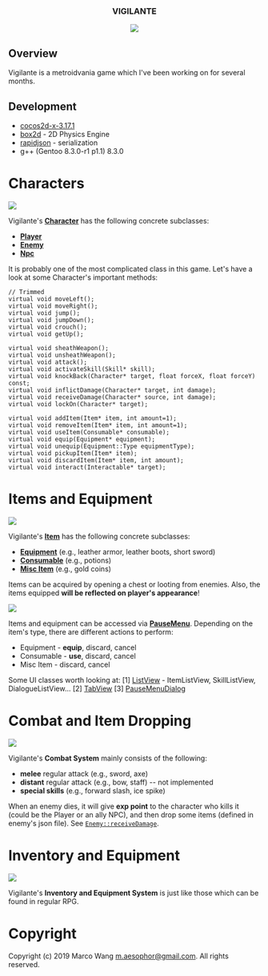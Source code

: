 <div align="center">
<h3>VIGILANTE</h3>
<img src="/.meta/combat.gif">
</div>

## Overview
Vigilante is a metroidvania game which I've been working on for several months.

## Development
* [cocos2d-x-3.17.1](https://cocos2d-x.org/filedown/cocos2d-x-3.17.1)
* [box2d](https://box2d.org/) - 2D Physics Engine
* [rapidjson](http://rapidjson.org/) - serialization
* g++ (Gentoo 8.3.0-r1 p1.1) 8.3.0

# Characters
![](https://raw.githubusercontent.com/aesophor/Vigilante/readme/.meta/character.jpg)

Vigilante's **[Character](https://github.com/aesophor/Vigilante/blob/master/Classes/character/Character.h)** has the following concrete subclasses:
* **[Player](https://github.com/aesophor/Vigilante/blob/master/Classes/character/Player.h)**
* **[Enemy](https://github.com/aesophor/Vigilante/blob/master/Classes/character/Enemy.h)**
* **[Npc](https://github.com/aesophor/Vigilante/blob/master/Classes/character/Npc.h)**

It is probably one of the most complicated class in this game. Let's have a look at some Character's important methods:
```
// Trimmed
virtual void moveLeft();
virtual void moveRight();
virtual void jump();
virtual void jumpDown();
virtual void crouch();
virtual void getUp();

virtual void sheathWeapon();
virtual void unsheathWeapon();
virtual void attack();
virtual void activateSkill(Skill* skill);
virtual void knockBack(Character* target, float forceX, float forceY) const;
virtual void inflictDamage(Character* target, int damage);
virtual void receiveDamage(Character* source, int damage);
virtual void lockOn(Character* target);

virtual void addItem(Item* item, int amount=1);
virtual void removeItem(Item* item, int amount=1);
virtual void useItem(Consumable* consumable);
virtual void equip(Equipment* equipment);
virtual void unequip(Equipment::Type equipmentType);
virtual void pickupItem(Item* item);
virtual void discardItem(Item* item, int amount);
virtual void interact(Interactable* target);
```

# Items and Equipment
![](https://raw.githubusercontent.com/aesophor/Vigilante/readme/.meta/item.png)

Vigilante's **[Item](https://github.com/aesophor/Vigilante/blob/master/Classes/item/Item.h)** has the following concrete subclasses:
* **[Equipment](https://github.com/aesophor/Vigilante/blob/master/Classes/item/Equipment.h)** (e.g., leather armor, leather boots, short sword)
* **[Consumable](https://github.com/aesophor/Vigilante/blob/master/Classes/item/Consumable.h)** (e.g., potions)
* **[Misc Item](https://github.com/aesophor/Vigilante/blob/master/Classes/item/MiscItem.h)** (e.g., gold coins)

Items can be acquired by opening a chest or looting from enemies. Also, the items equipped **will be reflected on player's appearance**! 

![](https://raw.githubusercontent.com/aesophor/Vigilante/readme/.meta/pausemenu_item.png)

Items and equipment can be accessed via **[PauseMenu](https://github.com/aesophor/Vigilante/blob/readme/Classes/ui/pause_menu/PauseMenu.h)**. Depending on the item's type, there are different actions to perform:
* Equipment - **equip**, discard, cancel
* Consumable - **use**, discard, cancel
* Misc Item - discard, cancel

Some UI classes worth looking at:
[1] [ListView](https://github.com/aesophor/Vigilante/blob/readme/Classes/ui/ListView.h) - ItemListView, SkillListView, DialogueListView...
[2] [TabView](https://github.com/aesophor/Vigilante/blob/readme/Classes/ui/TabView.h)
[3] [PauseMenuDialog](https://github.com/aesophor/Vigilante/blob/readme/Classes/ui/pause_menu/PauseMenuDialog.h)

# Combat and Item Dropping
![](https://raw.githubusercontent.com/aesophor/Vigilante/readme/.meta/combat.gif)

Vigilante's **Combat System** mainly consists of the following:
* **melee** regular attack (e.g., sword, axe)
* **distant** regular attack  (e.g., bow, staff) -- not implemented
* **special skills** (e.g., forward slash, ice spike)

When an enemy dies, it will give **exp point** to the character who kills it (could be the Player or an ally NPC), and then drop some items (defined in enemy's json file). See [`Enemy::receiveDamage`]([https://github.com/aesophor/Vigilante/blob/readme/Classes/character/Enemy.cc#L87](https://github.com/aesophor/Vigilante/blob/readme/Classes/character/Enemy.cc#L87)).

# Inventory and Equipment
![](https://raw.githubusercontent.com/aesophor/Vigilante/readme/.meta/inventoryequipment.gif)

Vigilante's **Inventory and Equipment System** is just like those which can be found in regular RPG.

# Copyright
Copyright (c) 2019 Marco Wang <m.aesophor@gmail.com>. All rights reserved.
